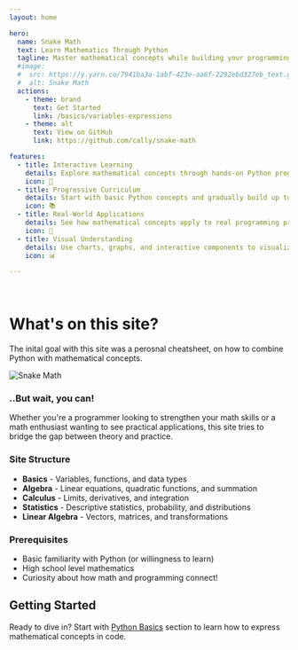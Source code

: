 ```yaml
---
layout: home

hero:
  name: Snake Math
  text: Learn Mathematics Through Python
  tagline: Master mathematical concepts while building your programming skills
  #image:
  #  src: https://y.yarn.co/7941ba3a-1abf-423e-aa6f-2292ebd327eb_text.gif
  #  alt: Snake Math
  actions:
    - theme: brand
      text: Get Started
      link: /basics/variables-expressions
    - theme: alt
      text: View on GitHub
      link: https://github.com/cally/snake-math

features:
  - title: Interactive Learning
    details: Explore mathematical concepts through hands-on Python programming with interactive examples and visualizations.
    icon: 🐍
  - title: Progressive Curriculum
    details: Start with basic Python concepts and gradually build up to advanced mathematical topics like calculus and linear algebra.
    icon: 📚
  - title: Real-World Applications
    details: See how mathematical concepts apply to real programming problems and data science applications.
    icon: 🔬
  - title: Visual Understanding
    details: Use charts, graphs, and interactive components to visualize mathematical relationships and functions.
    icon: 📊

---
```


<br>

# What's on this site?
 The inital goal with this site was a perosnal cheatsheet, on how to combine Python with mathematical concepts.

 ![Snake Math](https://y.yarn.co/7941ba3a-1abf-423e-aa6f-2292ebd327eb_text.gif)

### ..But wait, you can!
 Whether you're a programmer looking to strengthen your math skills or a math enthusiast wanting to see practical applications, this site tries to bridge the gap between theory and practice.


### Site Structure

- **Basics** - Variables, functions, and data types
- **Algebra** - Linear equations, quadratic functions, and summation
- **Calculus** - Limits, derivatives, and integration
- **Statistics** - Descriptive statistics, probability, and distributions
- **Linear Algebra** - Vectors, matrices, and transformations

### Prerequisites

- Basic familiarity with Python (or willingness to learn)
- High school level mathematics
- Curiosity about how math and programming connect!

## Getting Started

Ready to dive in? Start with [Python Basics](/basics/variables-expressions) section to learn how to express mathematical concepts in code.
